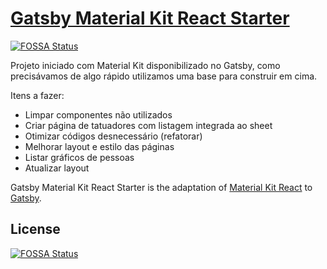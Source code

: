 # [Gatsby Material Kit React Starter](https://amazing-jones-e61bda.netlify.com/)
[![FOSSA Status](https://app.fossa.io/api/projects/git%2Bgithub.com%2FWebCu%2Fgatsby-material-kit-react.svg?type=shield)](https://app.fossa.io/projects/git%2Bgithub.com%2FWebCu%2Fgatsby-material-kit-react?ref=badge_shield)

Projeto iniciado com Material Kit disponibilizado no Gatsby, como precisávamos de algo rápido utilizamos uma base para construir em cima.

Itens a fazer:

- Limpar componentes não utilizados
- Criar página de tatuadores com listagem integrada ao sheet
- Otimizar códigos desnecessário (refatorar)
- Melhorar layout e estilo das páginas
- Listar gráficos de pessoas
- Atualizar layout

Gatsby Material Kit React Starter is the adaptation of [Material Kit React](https://www.creative-tim.com/product/material-kit-react) to [Gatsby](https://www.gatsbyjs.org/).
 

## License
[![FOSSA Status](https://app.fossa.io/api/projects/git%2Bgithub.com%2FWebCu%2Fgatsby-material-kit-react.svg?type=large)](https://app.fossa.io/projects/git%2Bgithub.com%2FWebCu%2Fgatsby-material-kit-react?ref=badge_large)

